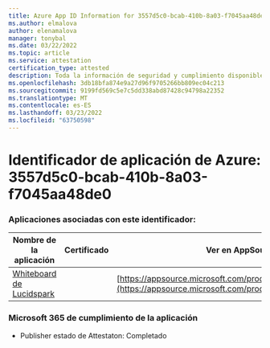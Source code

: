 ```yaml
---
title: Azure App ID Information for 3557d5c0-bcab-410b-8a03-f7045aa48de0
ms.author: elmalova
author: elenamalova
manager: tonybal
ms.date: 03/22/2022
ms.topic: article
ms.service: attestation
certification_type: attested
description: Toda la información de seguridad y cumplimiento disponible para 3557d5c0-bcab-410b-8a03-f7045aa48de0.
ms.openlocfilehash: 3db18bfa874e9a27d96f9705266bb809ec04c213
ms.sourcegitcommit: 9199fd569c5e7c5dd338abd87428c94798a22352
ms.translationtype: MT
ms.contentlocale: es-ES
ms.lasthandoff: 03/23/2022
ms.locfileid: "63750598"
---
```

# <a name="azure-app-id-3557d5c0-bcab-410b-8a03-f7045aa48de0"></a>Identificador de aplicación de Azure: 3557d5c0-bcab-410b-8a03-f7045aa48de0


### <a name="apps-associated-with-this-id"></a>Aplicaciones asociadas con este identificador:
| **Nombre de la aplicación** | **Certificado** | **Ver en AppSource** |
|--------------|---------------|-----------------------|
| [Whiteboard de Lucidspark](../forward/WA200002583.md) |  | [https://appsource.microsoft.com/product/office/WA200002583](https://appsource.microsoft.com/product/office/WA200002583) |

### <a name="microsoft-365-app-compliance-status"></a>Microsoft 365 de cumplimiento de la aplicación
- Publisher estado de Attestaton: Completado
